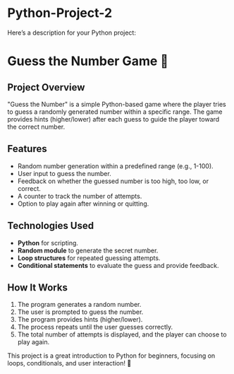 # Python-Project-2
Here’s a description for your Python project:  

# **Guess the Number Game** 🎯  

## **Project Overview**  
"Guess the Number" is a simple Python-based game where the player tries to guess a randomly generated number within a specific range. The game provides hints (higher/lower) after each guess to guide the player toward the correct number.  

## **Features**  
- Random number generation within a predefined range (e.g., 1-100).  
- User input to guess the number.  
- Feedback on whether the guessed number is too high, too low, or correct.  
- A counter to track the number of attempts.  
- Option to play again after winning or quitting.  

## **Technologies Used**  
- **Python** for scripting.  
- **Random module** to generate the secret number.  
- **Loop structures** for repeated guessing attempts.  
- **Conditional statements** to evaluate the guess and provide feedback.  

## **How It Works**  
1. The program generates a random number.  
2. The user is prompted to guess the number.  
3. The program provides hints (higher/lower).  
4. The process repeats until the user guesses correctly.  
5. The total number of attempts is displayed, and the player can choose to play again.  

This project is a great introduction to Python for beginners, focusing on loops, conditionals, and user interaction! 🚀

